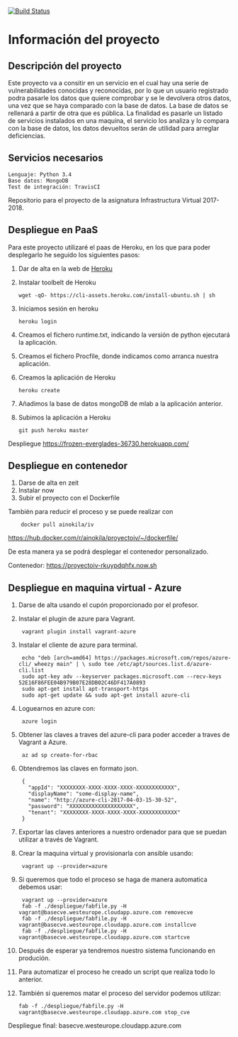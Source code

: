 [![Build Status](https://travis-ci.org/ainokila/ProyectoIV.svg?branch=master)](https://travis-ci.org/ainokila/ProyectoIV)

# Información del proyecto
## Descripción del proyecto

Este proyecto va a consitir en un servicio en el cual hay una serie de vulnerabilidades conocidas y reconocidas, por lo que un usuario registrado podra pasarle los datos que quiere comprobar y se le devolvera otros datos, una vez que se haya comparado con la base de datos. La base de datos se rellenará a partir de otra que es pública. La finalidad es pasarle un listado de servicios instalados en una maquina, el servicio los analiza y lo compara con la base de datos, los datos devueltos serán de utilidad para arreglar deficiencias.

## Servicios necesarios

    Lenguaje: Python 3.4
    Base datos: MongoDB
    Test de integración: TravisCI


Repositorio para el proyecto de la asignatura Infrastructura Virtual 2017-2018.

## Despliegue en PaaS

Para este proyecto utilizaré el paas de Heroku, en los que para poder desplegarlo he seguido los siguientes pasos:

1. Dar de alta en la web de [Heroku](https://dashboard.heroku.com/login)
2. Instalar toolbelt de Heroku

    `wget -qO- https://cli-assets.heroku.com/install-ubuntu.sh | sh`

3. Iniciamos sesión en heroku

    `heroku login`

4. Creamos el fichero runtime.txt, indicando la versión de python ejecutará la aplicación.
5. Creamos el fichero Procfile, donde indicamos como arranca nuestra aplicación.
6. Creamos la aplicación de Heroku

    `heroku create`

7. Añadimos la base de datos mongoDB de mlab a la aplicación anterior.
8. Subimos la aplicación a Heroku

    `git push heroku master`

Despliegue https://frozen-everglades-36730.herokuapp.com/



## Despliegue en contenedor

1. Darse de alta en zeit
2. Instalar now
3. Subir el proyecto con el Dockerfile

También para reducir el proceso y se puede realizar con

		docker pull ainokila/iv

https://hub.docker.com/r/ainokila/proyectoiv/~/dockerfile/

De esta manera ya se podrá desplegar el contenedor personalizado.

Contenedor: https://proyectoiv-rkuypdqhfx.now.sh


## Despliegue en maquina virtual - Azure

1. Darse de alta usando el cupón proporcionado por el profesor.
2. Instalar el plugin de azure para Vagrant.

		vagrant plugin install vagrant-azure

3. Instalar el cliente de azure para terminal.

		echo "deb [arch=amd64] https://packages.microsoft.com/repos/azure-cli/ wheezy main" | \ sudo tee /etc/apt/sources.list.d/azure-cli.list
		sudo apt-key adv --keyserver packages.microsoft.com --recv-keys 52E16F86FEE04B979B07E28DB02C46DF417A0893
		sudo apt-get install apt-transport-https
		sudo apt-get update && sudo apt-get install azure-cli

4. Loguearnos en azure con:

		azure login


5. Obtener las claves a traves del azure-cli para poder acceder a traves de Vagrant a Azure.

		az ad sp create-for-rbac

6. Obtendremos las claves en formato json.

		{
		  "appId": "XXXXXXXX-XXXX-XXXX-XXXX-XXXXXXXXXXXX",
		  "displayName": "some-display-name",
		  "name": "http://azure-cli-2017-04-03-15-30-52",
		  "password": "XXXXXXXXXXXXXXXXXXXX",
		  "tenant": "XXXXXXXX-XXXX-XXXX-XXXX-XXXXXXXXXXXX"
		}

7. Exportar las claves anteriores a nuestro ordenador para que se puedan utilizar a través de Vagrant.
8. Crear la maquina virtual y provisionarla con ansible usando:

		vagrant up --provider=azure

9. Si queremos que todo el proceso se haga de manera automatica debemos usar:

		vagrant up --provider=azure
		fab -f ./despliegue/fabfile.py -H vagrant@basecve.westeurope.cloudapp.azure.com removecve
		fab -f ./despliegue/fabfile.py -H vagrant@basecve.westeurope.cloudapp.azure.com installcve
		fab -f ./despliegue/fabfile.py -H vagrant@basecve.westeurope.cloudapp.azure.com startcve

10. Después de esperar ya tendremos nuestro sistema funcionando en produción.
11. Para automatizar el proceso he creado un script que realiza todo lo anterior.
12. También si queremos matar el proceso del servidor podemos utilizar:

		fab -f ./despliegue/fabfile.py -H vagrant@basecve.westeurope.cloudapp.azure.com stop_cve

Despliegue final: basecve.westeurope.cloudapp.azure.com






















